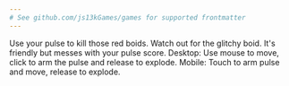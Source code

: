 ```yaml
---
# See github.com/js13kGames/games for supported frontmatter
---
```

Use your pulse to kill those red boids.
Watch out for the glitchy boid. It's friendly but messes with your pulse score.
Desktop:
Use mouse to move, click to arm the pulse and release to explode.
Mobile:
Touch to arm pulse and move, release to explode.